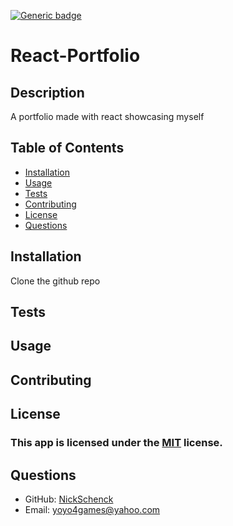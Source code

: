 [![Generic badge](https://img.shields.io/badge/license-MIT-<COLOR>.svg)](#license)
  # React-Portfolio
  ## Description
  A portfolio made with react showcasing myself
  ## Table of Contents
  * [Installation](#installation)
  * [Usage](#usage)
  * [Tests](#tests)
  * [Contributing](#contributing)
  * [License](#license)
  * [Questions](#questions)
  ## Installation
  Clone the github repo
  ## Tests
  
  ## Usage
  
  ## Contributing
  
  ## License
  ### This app is licensed under the [MIT](https://opensource.org/licenses/MIT) license.
  ## Questions
  * GitHub: [NickSchenck](https://github.com/NickSchenck)
  * Email: 
  [yoyo4games@yahoo.com](mailto:yoyo4games@yahoo.com)
    